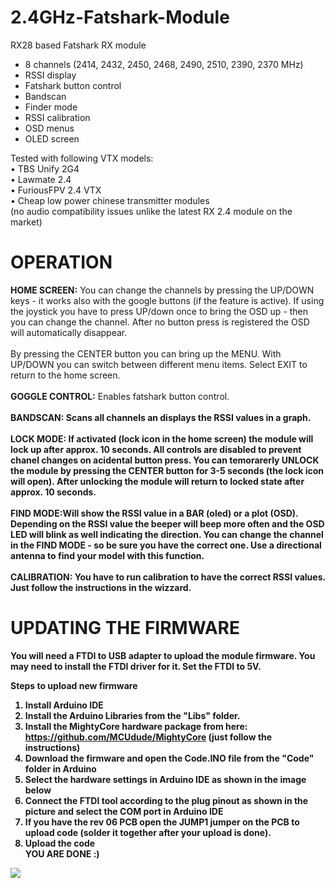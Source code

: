 # 2.4GHz-Fatshark-Module
RX28 based Fatshark RX module

- 8 channels (2414, 2432, 2450, 2468, 2490, 2510, 2390, 2370 MHz)
- RSSI display
- Fatshark button control
- Bandscan
- Finder mode
- RSSI calibration
- OSD menus
- OLED screen

Tested with following VTX models:</br>
• TBS Unify 2G4</br>
• Lawmate 2.4</br>
• FuriousFPV 2.4 VTX</br>
• Cheap low power chinese transmitter modules </br>
(no audio compatibility issues unlike the latest RX 2.4 module on the market)


# OPERATION
<b>HOME SCREEN:</b> You can change the channels by pressing the UP/DOWN keys - it works also with the google buttons (if the feature is active). If using the joystick you have to press UP/down once to bring the OSD up - then you can change the channel. After no button press is registered the OSD will automatically disappear. </br>
</br>
By pressing the CENTER button you can bring up the MENU. With UP/DOWN you can switch between different menu items. Select EXIT to return to the home screen.</br>
</br>
<b>GOGGLE CONTROL:</b> Enables fatshark button control.</br>
</br>
<b>BANDSCAN: Scans all channels an displays the RSSI values in a graph.</br>
</br>
<b>LOCK MODE:</b> If activated (lock icon in the home screen) the module will lock up after approx. 10 seconds. All controls are disabled to prevent chanel changes on acidental button press. You can temorarerly UNLOCK the module by pressing the CENTER button for 3-5 seconds (the lock icon will open). After unlocking the module will return to locked state after approx. 10 seconds.</br>
</br>
<b>FIND MODE:</b>Will show the RSSI value in a BAR (oled) or a plot (OSD). Depending on the RSSI value the beeper will beep more often and the OSD LED will blink as well indicating the direction. You can change the channel in the FIND MODE - so be sure you have the correct one. Use a directional antenna to find your model with this function.</br>
</br>
<b>CALIBRATION:</b> You have to run calibration to have the correct RSSI values. Just follow the instructions in the wizzard.</br>





# UPDATING THE FIRMWARE
You will need a FTDI to USB adapter to upload the module firmware. You may need to install the FTDI driver for it. Set the FTDI to 5V.

Steps to upload new firmware
1. Install Arduino IDE
2. Install the Arduino Libraries from the "Libs" folder.
3. Install the MightyCore hardware package from here: https://github.com/MCUdude/MightyCore (just follow the instructions)
4. Download the firmware and open the Code.INO file from the "Code" folder in Arduino
5. Select the hardware settings in Arduino IDE as shown in the image below
6. Connect the FTDI tool according to the plug pinout as shown in the picture and select the COM port in Arduino IDE
7. If you have the rev 06 PCB open the JUMP1 jumper on the PCB to upload code (solder it together after your upload is done).
8. Upload the code </br>
YOU ARE DONE :)

<img src="https://raw.githubusercontent.com/skaman82/2.4GHz-Fatshark-Module/master/img/PCB.png"/>
